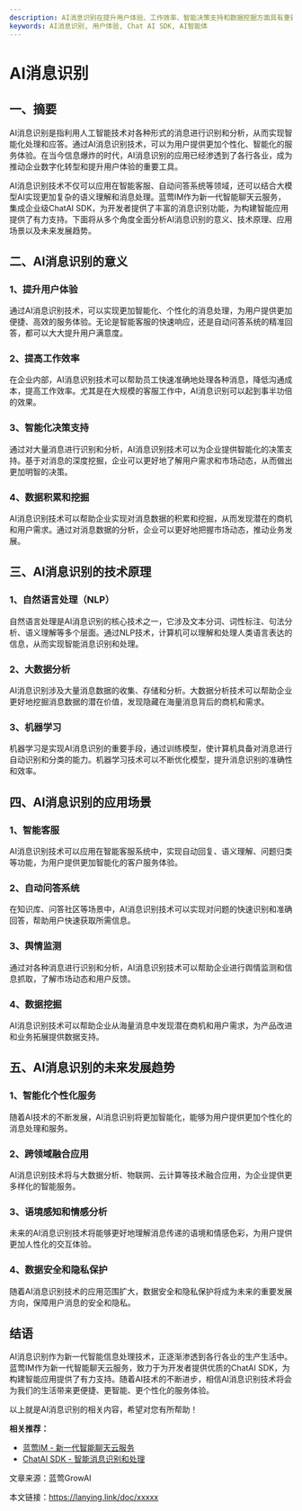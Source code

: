 ```yaml
---
description: AI消息识别在提升用户体验、工作效率、智能决策支持和数据挖掘方面具有重要意义，技术原理包括自然语言处理、大数据分析和机器学习。
keywords: AI消息识别, 用户体验, Chat AI SDK, AI智能体
---
```

# AI消息识别

## 一、摘要

AI消息识别是指利用人工智能技术对各种形式的消息进行识别和分析，从而实现智能化处理和应答。通过AI消息识别技术，可以为用户提供更加个性化、智能化的服务体验。在当今信息爆炸的时代，AI消息识别的应用已经渗透到了各行各业，成为推动企业数字化转型和提升用户体验的重要工具。

AI消息识别技术不仅可以应用在智能客服、自动问答系统等领域，还可以结合大模型AI实现更加复杂的语义理解和消息处理。蓝莺IM作为新一代智能聊天云服务，集成企业级ChatAI SDK，为开发者提供了丰富的消息识别功能，为构建智能应用提供了有力支持。下面将从多个角度全面分析AI消息识别的意义、技术原理、应用场景以及未来发展趋势。

## 二、AI消息识别的意义

### 1、提升用户体验
通过AI消息识别技术，可以实现更加智能化、个性化的消息处理，为用户提供更加便捷、高效的服务体验。无论是智能客服的快速响应，还是自动问答系统的精准回答，都可以大大提升用户满意度。

### 2、提高工作效率
在企业内部，AI消息识别技术可以帮助员工快速准确地处理各种消息，降低沟通成本，提高工作效率。尤其是在大规模的客服工作中，AI消息识别可以起到事半功倍的效果。

### 3、智能化决策支持
通过对大量消息进行识别和分析，AI消息识别技术可以为企业提供智能化的决策支持。基于对消息的深度挖掘，企业可以更好地了解用户需求和市场动态，从而做出更加明智的决策。

### 4、数据积累和挖掘
AI消息识别技术可以帮助企业实现对消息数据的积累和挖掘，从而发现潜在的商机和用户需求。通过对消息数据的分析，企业可以更好地把握市场动态，推动业务发展。

## 三、AI消息识别的技术原理

### 1、自然语言处理（NLP）
自然语言处理是AI消息识别的核心技术之一，它涉及文本分词、词性标注、句法分析、语义理解等多个层面。通过NLP技术，计算机可以理解和处理人类语言表达的信息，从而实现智能消息识别和处理。

### 2、大数据分析
AI消息识别涉及大量消息数据的收集、存储和分析。大数据分析技术可以帮助企业更好地挖掘消息数据的潜在价值，发现隐藏在海量消息背后的商机和需求。

### 3、机器学习
机器学习是实现AI消息识别的重要手段，通过训练模型，使计算机具备对消息进行自动识别和分类的能力。机器学习技术可以不断优化模型，提升消息识别的准确性和效率。

## 四、AI消息识别的应用场景

### 1、智能客服
AI消息识别技术可以应用在智能客服系统中，实现自动回复、语义理解、问题归类等功能，为用户提供更加智能化的客户服务体验。

### 2、自动问答系统
在知识库、问答社区等场景中，AI消息识别技术可以实现对问题的快速识别和准确回答，帮助用户快速获取所需信息。

### 3、舆情监测
通过对各种消息进行识别和分析，AI消息识别技术可以帮助企业进行舆情监测和信息抓取，了解市场动态和用户反馈。

### 4、数据挖掘
AI消息识别技术可以帮助企业从海量消息中发现潜在商机和用户需求，为产品改进和业务拓展提供数据支持。

## 五、AI消息识别的未来发展趋势

### 1、智能化个性化服务
随着AI技术的不断发展，AI消息识别将更加智能化，能够为用户提供更加个性化的消息处理和服务。

### 2、跨领域融合应用
AI消息识别技术将与大数据分析、物联网、云计算等技术融合应用，为企业提供更多样化的智能服务。

### 3、语境感知和情感分析
未来的AI消息识别技术将能够更好地理解消息传递的语境和情感色彩，为用户提供更加人性化的交互体验。

### 4、数据安全和隐私保护
随着AI消息识别技术的应用范围扩大，数据安全和隐私保护将成为未来的重要发展方向，保障用户消息的安全和隐私。

## 结语

AI消息识别作为新一代智能信息处理技术，正逐渐渗透到各行各业的生产生活中。蓝莺IM作为新一代智能聊天云服务，致力于为开发者提供优质的ChatAI SDK，为构建智能应用提供了有力支持。随着AI技术的不断进步，相信AI消息识别技术将会为我们的生活带来更便捷、更智能、更个性化的服务体验。

以上就是AI消息识别的相关内容，希望对您有所帮助！

**相关推荐：**
- [蓝莺IM - 新一代智能聊天云服务](https://www.lanyingim.com)
- [ChatAI SDK - 智能消息识别和处理](https://www.lanyingim.com/chat-ai-sdk)

文章来源：蓝莺GrowAI

本文链接：https://lanying.link/doc/xxxxx